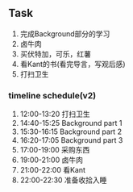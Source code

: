 ## Task
1. 完成Background部分的学习
2. 卤牛肉
4. 买伏特加，可乐，红薯
5. 看Kant的书(看完导言，写观后感)
6. 打扫卫生

### timeline schedule(v2)
1. 12:00-13:20 打扫卫生
3. 14:40-15:25 Background part 1
4. 15:30-16:15 Background part 2
5. 16:20-17:05 Background part 3
6. 17:00-19:00 采购东西
7. 19:00-21:00 卤牛肉
8. 21:00-22:00 看Kant
9. 22:00-22:30 准备收拾入睡



